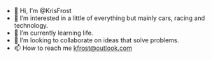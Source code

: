 - 👋 Hi, I’m @KrisFrost
- 👀 I’m interested in a little of everything but mainly cars, racing and technology.
- 🌱 I’m currently learning life.
- 💞️ I’m looking to collaborate on ideas that solve problems.
- 📫 How to reach me kfrost@outlook.com

<!---
KrisFrost/KrisFrost is a ✨ special ✨ repository because its `README.md` (this file) appears on your GitHub profile.
You can click the Preview link to take a look at your changes.
--->
